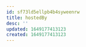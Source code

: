 ```yaml
---
id: sf73ld5ellpb4b4syweenrw
title: hostedBy
desc: ''
updated: 1649177413123
created: 1649177413123
---
```



